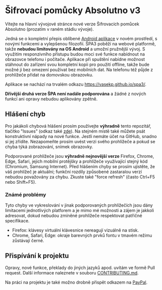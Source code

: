 # Šifrovací pomůcky Absolutno v3

Vítejte na hlavní vývojové stránce nové verze Šifrovacích pomůcek Absolutno (prozatím v raném stádiu vývoje).

Jedná se o kompletní přepis oblíbené [Android aplikace](https://play.google.com/store/apps/details?id=cz.absolutno.sifry) v novém prostředí, s novými funkcemi a vylepšenou filozofií. ŠPA3 poběží na webové platformě, takže **nebudou limitovány na OS Android** a umožní pružnější vývoj. S využitím responzivního přístupu budou moci své funkce nabídnout na obrazovce telefonu i počítače. Aplikace při spuštění nabídne možnost stáhnout do zařízení svou kompletní kopii pro použití offline, takže bude možné ji bez omezení používat bez mobilních dat. Na telefonu též půjde z prohlížeče přidat na domovskou obrazovku.

Aplikace se nachází na trvalém odkazu https://vasekp.github.io/spa3/.

**Dřívější druhá verze ŠPA není nadále podporována** a žádné z nových funkcí ani opravy nebudou aplikovány zpětně.

## Hlášení chyb

Pro jakákoli chybová hlášení prosím používejte **výhradně** tento repozitář, tlačítko "Issues" (odkaz také [zde](https://github.com/vasekp/spa3/issues)). Na stejném místě také můžete psát konstruktivní nápady na nové funkce. Jestli nemáte účet na GitHub, snadno si jej zřídíte. Nezapomeňte prosím uvést verzi svého prohlížeče a pokud se chyba týká zobrazování, snímek obrazovky.

Podporované prohlížeče jsou **výhradně nejnovější verze** Firefox, Chrome, Edge, Safari, jejich mobilní protějšky a prohlížeče využívající stejný kód (Chromium, Samsung Internet). Před hlášením chyby se prosím ujistěte, že váš prohlížeč je aktuální; funkční rozdíly způsobené zastaralou verzí nebudou považovány za chybu. Zkuste také "force refresh" (často Ctrl+F5 nebo Shift+F5).

### Známé problémy

Tyto chyby ve vykreslování v jinak podporovaných prohlížečích jsou dány limitacemi jednotlivých platforem a je mimo mé možnosti a zájem je jakkoli adresovat, dokud nebudou zmíněné prohlížeče respektovat patřičné specifikace.
* Firefox: klávesy virtuální klávesnice nereagují vizuálně na stisk.
* Chrome, Safari, Edge: okraje barevných prvků fontu v tmavém režimu zůstávají černé.

## Přispívání k projektu

Opravy, nové funkce, překlady do jiných jazyků apod. uvítám ve formě Pull request. Další informace naleznete v souboru [CONTRIBUTING.md](CONTRIBUTING.md).

Na práci na projektu je také možno drobně přispět odkazem na [PayPal](http://paypal.me/vasekpotocek).
